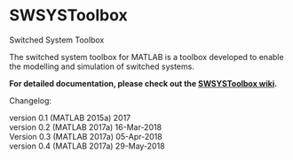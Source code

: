 # SWSYSToolbox

Switched System Toolbox  

The switched system toolbox for MATLAB is a toolbox developed to enable the modelling and simulation of switched systems.

**For detailed documentation, please check out the [SWSYSToolbox wiki][wiki].**

Changelog:

version 0.1 (MATLAB 2015a) 2017  
version 0.2 (MATLAB 2017a) 16-Mar-2018  
Version 0.3 (MATLAB 2017a) 05-Apr-2018  
version 0.4 (MATLAB 2017a) 29-May-2018  

[wiki]: https://github.com/gkolotelo/SWSYSToolbox/wiki